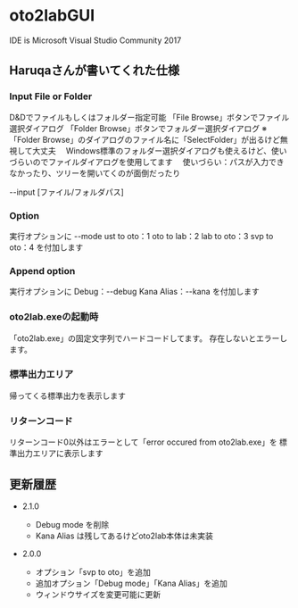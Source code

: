 # oto2labGUI

IDE is Microsoft Visual Studio Community 2017

## Haruqaさんが書いてくれた仕様

### Input File or Folder

D&Dでファイルもしくはフォルダー指定可能
「File Browse」ボタンでファイル選択ダイアログ
「Folder Browse」ボタンでフォルダー選択ダイアログ
※「Folder Browse」のダイアログのファイル名に「SelectFolder」が出るけど無視して大丈夫
　Windows標準のフォルダー選択ダイアログも使えるけど、使いづらいのでファイルダイアログを使用してます
　使いづらい：パスが入力できなかったり、ツリーを開いてくのが面倒だったり

--input [ファイル/フォルダパス]

### Option

実行オプションに --mode 
ust to oto：1
oto to lab：2
lab to oto：3
svp to oto：4
を付加します

### Append option

実行オプションに
Debug：--debug
Kana Alias：--kana
を付加します

### oto2lab.exeの起動時

「oto2lab.exe」の固定文字列でハードコードしてます。
存在しないとエラーします。

### 標準出力エリア

帰ってくる標準出力を表示します

### リターンコード

リターンコード0以外はエラーとして「error occured from oto2lab.exe」を
標準出力エリアに表示します

## 更新履歴

- 2.1.0
  - Debug mode を削除
  - Kana Alias は残してあるけどoto2lab本体は未実装

- 2.0.0
  - オプション「svp to oto」を追加
  - 追加オプション「Debug mode」「Kana Alias」を追加
  - ウィンドウサイズを変更可能に更新